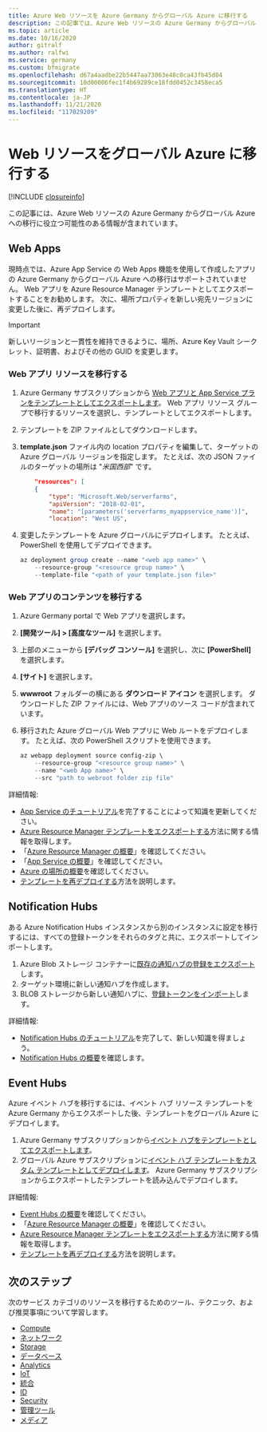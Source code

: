 ```yaml
---
title: Azure Web リソースを Azure Germany からグローバル Azure に移行する
description: この記事では、Azure Web リソースの Azure Germany からグローバル Azure への移行に関する情報を提供します。
ms.topic: article
ms.date: 10/16/2020
author: gitralf
ms.author: ralfwi
ms.service: germany
ms.custom: bfmigrate
ms.openlocfilehash: d67a4aadbe22b5447aa73063e48c0ca43fb45d04
ms.sourcegitcommit: 10d00006fec1f4b69289ce18fdd0452c3458eca5
ms.translationtype: HT
ms.contentlocale: ja-JP
ms.lasthandoff: 11/21/2020
ms.locfileid: "117029209"
---
```

# <a name="migrate-web-resources-to-global-azure"></a>Web リソースをグローバル Azure に移行する

[!INCLUDE [closureinfo](../../includes/germany-closure-info.md)]

この記事には、Azure Web リソースの Azure Germany からグローバル Azure への移行に役立つ可能性のある情報が含まれています。

## <a name="web-apps"></a>Web Apps

現時点では、Azure App Service の Web Apps 機能を使用して作成したアプリの Azure Germany からグローバル Azure への移行はサポートされていません。 Web アプリを Azure Resource Manager テンプレートとしてエクスポートすることをお勧めします。 次に、場所プロパティを新しい宛先リージョンに変更した後に、再デプロイします。

> [!IMPORTANT]
> 新しいリージョンと一貫性を維持できるように、場所、Azure Key Vault シークレット、証明書、およびその他の GUID を変更します。

### <a name="migrate-web-app-resource"></a>Web アプリ リソースを移行する

1. Azure Germany サブスクリプションから [Web アプリと App Service プランをテンプレートとしてエクスポートします](../azure-resource-manager/templates/export-template-portal.md)。 Web アプリ リソース グループで移行するリソースを選択し、テンプレートとしてエクスポートします。
1. テンプレートを ZIP ファイルとしてダウンロードします。 
1. **template.json** ファイル内の location プロパティを編集して、ターゲットの Azure グローバル リージョンを指定します。 たとえば、次の JSON ファイルのターゲットの場所は "*米国西部*" です。

    ```json
        "resources": [
        {
            "type": "Microsoft.Web/serverfarms",
            "apiVersion": "2018-02-01",
            "name": "[parameters('serverfarms_myappservice_name')]",
            "location": "West US",

    ```
1. 変更したテンプレートを Azure グローバルにデプロイします。 たとえば、PowerShell を使用してデプロイできます。

    ```powershell
    az deployment group create --name "<web app name>" \
        --resource-group "<resource group name>" \
        --template-file "<path of your template.json file>"
    ```

### <a name="migrate-web-app-content"></a>Web アプリのコンテンツを移行する

1. Azure Germany portal で Web アプリを選択します。
1. **[開発ツール] > [高度なツール]** を選択します。
1. 上部のメニューから **[デバッグ コンソール]** を選択し、次に **[PowerShell]** を選択します。
1. **[サイト]** を選択します。
1. **wwwroot** フォルダーの横にある **ダウンロード アイコン** を選択します。 ダウンロードした ZIP ファイルには、Web アプリのソース コードが含まれています。
1. 移行された Azure グローバル Web アプリに Web ルートをデプロイします。 たとえば、次の PowerShell スクリプトを使用できます。

    ``` powershell
    az webapp deployment source config-zip \
        --resource-group "<resource group name>" \
        --name "<web App name>" \
        --src "path to webroot folder zip file"
    ```

詳細情報:

- [App Service のチュートリアル](../app-service/tutorial-dotnetcore-sqldb-app.md)を完了することによって知識を更新してください。
- [Azure Resource Manager テンプレートをエクスポートする](../azure-resource-manager/templates/export-template-portal.md)方法に関する情報を取得します。
- 「[Azure Resource Manager の概要](../azure-resource-manager/management/overview.md)」を確認してください。
- 「[App Service の概要](../app-service/overview.md)」を確認してください。
- [Azure の場所の概要](https://azure.microsoft.com/global-infrastructure/locations/)を確認してください。
- [テンプレートを再デプロイする](../azure-resource-manager/templates/deploy-powershell.md)方法を説明します。

## <a name="notification-hubs"></a>Notification Hubs

ある Azure Notification Hubs インスタンスから別のインスタンスに設定を移行するには、すべての登録トークンをそれらのタグと共に、エクスポートしてインポートします。

1. Azure Blob ストレージ コンテナーに[既存の通知ハブの登録をエクスポート](/previous-versions/azure/azure-services/dn790624(v=azure.100))します。
1. ターゲット環境に新しい通知ハブを作成します。
1. BLOB ストレージから新しい通知ハブに、[登録トークンをインポート](/previous-versions/azure/azure-services/dn790624(v=azure.100))します。

詳細情報:

- [Notification Hubs のチュートリアル](../notification-hubs/notification-hubs-android-push-notification-google-fcm-get-started.md)を完了して、新しい知識を得ましょう。
- [Notification Hubs の概要](../notification-hubs/notification-hubs-push-notification-overview.md)を確認します。

## <a name="event-hubs"></a>Event Hubs

Azure イベント ハブを移行するには、イベント ハブ リソース テンプレートを Azure Germany からエクスポートした後、テンプレートをグローバル Azure にデプロイします。

1. Azure Germany サブスクリプションから[イベント ハブをテンプレートとしてエクスポートします](../azure-resource-manager/templates/export-template-portal.md)。
1. グローバル Azure サブスクリプションに[イベント ハブ テンプレートをカスタム テンプレートとしてデプロイします](../azure-resource-manager/templates/deploy-portal.md#deploy-resources-from-custom-template)。 Azure Germany サブスクリプションからエクスポートしたテンプレートを読み込んでデプロイします。

詳細情報:

- [Event Hubs の概要](../event-hubs/event-hubs-about.md)を確認してください。
- 「[Azure Resource Manager の概要](../azure-resource-manager/management/overview.md)」を確認してください。
- [Azure Resource Manager テンプレートをエクスポートする](../azure-resource-manager/templates/export-template-portal.md)方法に関する情報を取得します。
- [テンプレートを再デプロイする](../azure-resource-manager/templates/deploy-powershell.md)方法を説明します。

## <a name="next-steps"></a>次のステップ

次のサービス カテゴリのリソースを移行するためのツール、テクニック、および推奨事項について学習します。

- [Compute](./germany-migration-compute.md)
- [ネットワーク](./germany-migration-networking.md)
- [Storage](./germany-migration-storage.md)
- [データベース](./germany-migration-databases.md)
- [Analytics](./germany-migration-analytics.md)
- [IoT](./germany-migration-iot.md)
- [統合](./germany-migration-integration.md)
- [ID](./germany-migration-identity.md)
- [Security](./germany-migration-security.md)
- [管理ツール](./germany-migration-management-tools.md)
- [メディア](./germany-migration-media.md)